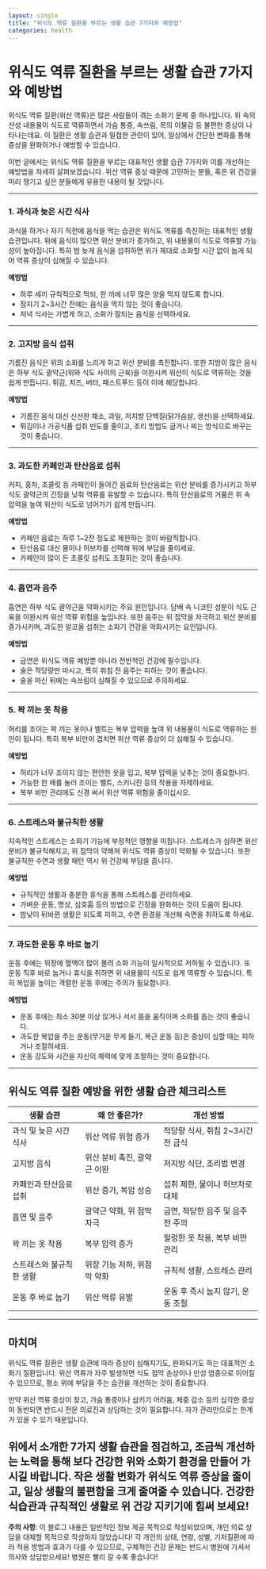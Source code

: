 ```yaml
---
layout: single
title: "위식도 역류 질환을 부르는 생활 습관 7가지와 예방법"
categories: health
---
```

위식도 역류 질환을 부르는 생활 습관 7가지와 예방법
=============================================

위식도 역류 질환(위산 역류)은 많은 사람들이 겪는 소화기 문제 중 하나입니다. 위 속의 산성 내용물이 식도로 역류하면서 가슴 통증, 속쓰림, 목의 이물감 등 불편한 증상이 나타나는데요. 이 질환은 생활 습관과 밀접한 관련이 있어, 일상에서 간단한 변화를 통해 증상을 완화하거나 예방할 수 있습니다.

이번 글에서는 위식도 역류 질환을 부르는 대표적인 생활 습관 7가지와 이를 개선하는 예방법을 자세히 살펴보겠습니다. 위산 역류 증상 때문에 고민하는 분들, 혹은 위 건강을 미리 챙기고 싶은 분들에게 유용한 내용이 될 것입니다.

---

### 1. 과식과 늦은 시간 식사

과식을 하거나 자기 직전에 음식을 먹는 습관은 위식도 역류를 촉진하는 대표적인 생활 습관입니다. 위에 음식이 많으면 위산 분비가 증가하고, 위 내용물이 식도로 역류할 가능성이 높아집니다. 특히 밤 늦게 음식을 섭취하면 위가 제대로 소화할 시간 없이 눕게 되어 역류 증상이 심해질 수 있습니다.

**예방법**
- 하루 세끼 규칙적으로 먹되, 한 끼에 너무 많은 양을 먹지 않도록 합니다.
- 잠자기 2~3시간 전에는 음식을 먹지 않는 것이 좋습니다.
- 저녁 식사는 가볍게 하고, 소화가 잘되는 음식을 선택하세요.

---

### 2. 고지방 음식 섭취

기름진 음식은 위의 소화를 느리게 하고 위산 분비를 촉진합니다. 또한 지방이 많은 음식은 하부 식도 괄약근(위와 식도 사이의 근육)을 이완시켜 위산이 식도로 역류하는 것을 쉽게 만듭니다. 튀김, 치즈, 버터, 패스트푸드 등이 이에 해당합니다.

**예방법**
- 기름진 음식 대신 신선한 채소, 과일, 저지방 단백질(닭가슴살, 생선)을 선택하세요.
- 튀김이나 가공식품 섭취 빈도를 줄이고, 조리 방법도 굽거나 찌는 방식으로 바꾸는 것이 좋습니다.

---

### 3. 과도한 카페인과 탄산음료 섭취

커피, 홍차, 초콜릿 등 카페인이 들어간 음료와 탄산음료는 위산 분비를 증가시키고 하부 식도 괄약근의 긴장을 낮춰 역류를 유발할 수 있습니다. 특히 탄산음료의 거품은 위 속 압력을 높여 위산이 식도로 넘어가기 쉽게 만듭니다.

**예방법**
- 카페인 음료는 하루 1~2잔 정도로 제한하는 것이 바람직합니다.
- 탄산음료 대신 물이나 허브차를 선택해 위에 부담을 줄이세요.
- 카페인이 많이 든 초콜릿 섭취도 조절하는 것이 좋습니다.

---

### 4. 흡연과 음주

흡연은 하부 식도 괄약근을 약화시키는 주요 원인입니다. 담배 속 니코틴 성분이 식도 근육을 이완시켜 위산 역류 위험을 높입니다. 또한 음주는 위 점막을 자극하고 위산 분비를 증가시키며, 과도한 알코올 섭취는 소화기 건강을 악화시키는 요인입니다.

**예방법**
- 금연은 위식도 역류 예방뿐 아니라 전반적인 건강에 필수입니다.
- 술은 적당량만 마시고, 특히 취침 전 음주는 피하는 것이 좋습니다.
- 술을 마신 뒤에는 속쓰림이 심해질 수 있으므로 주의하세요.

---

### 5. 꽉 끼는 옷 착용

허리를 조이는 꽉 끼는 옷이나 벨트는 복부 압력을 높여 위 내용물이 식도로 역류하는 원인이 됩니다. 특히 복부 비만이 겹치면 위산 역류 증상이 더 심해질 수 있습니다.

**예방법**
- 허리가 너무 조이지 않는 편안한 옷을 입고, 복부 압력을 낮추는 것이 중요합니다.
- 가능한 한 배를 눌러 조이는 벨트, 스키니진 등의 착용을 자제하세요.
- 복부 비만 관리에도 신경 써서 위산 역류 위험을 줄이십시오.

---

### 6. 스트레스와 불규칙한 생활

지속적인 스트레스는 소화기 기능에 부정적인 영향을 미칩니다. 스트레스가 심하면 위산 분비가 불규칙해지고, 위 점막이 약해져 위식도 역류 증상이 악화될 수 있습니다. 또한 불규칙한 수면과 생활 패턴 역시 위 건강에 부담을 줍니다.

**예방법**
- 규칙적인 생활과 충분한 휴식을 통해 스트레스를 관리하세요.
- 가벼운 운동, 명상, 심호흡 등의 방법으로 긴장을 완화하는 것이 도움이 됩니다.
- 밤낮이 뒤바뀐 생활은 되도록 피하고, 수면 환경을 개선해 숙면을 취하도록 하세요.

---

### 7. 과도한 운동 후 바로 눕기

운동 후에는 위장에 혈액이 많이 몰려 소화 기능이 일시적으로 저하될 수 있습니다. 또 운동 직후 바로 눕거나 휴식을 취하면 위 내용물이 식도로 쉽게 역류할 수 있습니다. 특히 복압을 높이는 격렬한 운동 후에는 주의가 필요합니다.

**예방법**
- 운동 후에는 최소 30분 이상 앉거나 서서 몸을 움직이며 소화를 돕는 것이 좋습니다.
- 과도한 복압을 주는 운동(무거운 무게 들기, 복근 운동 등)은 증상이 심할 때는 피하거나 조절하세요.
- 운동 강도와 시간을 자신의 체력에 맞게 조절하는 것이 중요합니다.

---

## 위식도 역류 질환 예방을 위한 생활 습관 체크리스트

| 생활 습관           | 왜 안 좋은가?                     | 개선 방법                        |
|--------------------|---------------------------------|---------------------------------|
| 과식 및 늦은 시간 식사 | 위산 역류 위험 증가                 | 적당량 식사, 취침 2~3시간 전 금식  |
| 고지방 음식          | 위산 분비 촉진, 괄약근 이완          | 저지방 식단, 조리법 변경          |
| 카페인과 탄산음료 섭취 | 위산 증가, 복압 상승                | 섭취 제한, 물이나 허브차로 대체    |
| 흡연 및 음주         | 괄약근 약화, 위 점막 자극            | 금연, 적당한 음주 및 음주 전 주의  |
| 꽉 끼는 옷 착용      | 복부 압력 증가                     | 헐렁한 옷 착용, 복부 비만 관리      |
| 스트레스와 불규칙한 생활 | 위장 기능 저하, 위점막 약화            | 규칙적 생활, 스트레스 관리        |
| 운동 후 바로 눕기    | 위산 역류 유발                    | 운동 후 즉시 눕지 않기, 운동 조절  |

---

## 마치며

위식도 역류 질환은 생활 습관에 따라 증상이 심해지기도, 완화되기도 하는 대표적인 소화기 질환입니다. 위산 역류가 자주 발생하면 식도 점막 손상이나 만성 염증으로 이어질 수 있으므로, 평소 위에 부담을 주는 습관을 개선하는 것이 중요합니다.

만약 위산 역류 증상이 잦고, 가슴 통증이나 삼키기 어려움, 체중 감소 등의 심각한 증상이 동반되면 반드시 전문 의료진과 상담하는 것이 필요합니다. 자가 관리만으로는 한계가 있을 수 있기 때문입니다.

위에서 소개한 7가지 생활 습관을 점검하고, 조금씩 개선하는 노력을 통해 보다 건강한 위와 소화기 환경을 만들어 가시길 바랍니다. 작은 생활 변화가 위식도 역류 증상을 줄이고, 일상 생활의 불편함을 크게 줄여줄 수 있습니다. 건강한 식습관과 규칙적인 생활로 위 건강 지키기에 힘써 보세요!
---

**주의 사항**: 이 블로그 내용은 일반적인 정보 제공 목적으로 작성되었으며, 개인 의료 상담을 대체할 목적으로 작성하지 않았습니다! 각 개인의 상태, 연령, 성별, 기저질환에 따라 적용 방법과 효과가 다를 수 있으므로, 구체적인 건강 문제는 반드시 병원에 가셔서 의사와 상담받으세요! 병원은 빨리 갈 수록 좋습니다!
